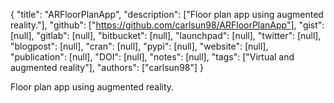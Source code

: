 {
  "title": "ARFloorPlanApp",
  "description": ["Floor plan app using augmented reality."],
  "github": ["https://github.com/carlsun98/ARFloorPlanApp"],
  "gist": [null],
  "gitlab": [null],
  "bitbucket": [null],
  "launchpad": [null],
  "twitter": [null],
  "blogpost": [null],
  "cran": [null],
  "pypi": [null],
  "website": [null],
  "publication": [null],
  "DOI": [null],
  "notes": [null],
  "tags": ["Virtual and augmented reality"],
  "authors": ["carlsun98"]
}

<!-- Generated by csv2md.R – do not edit by hand -->

Floor plan app using augmented reality.